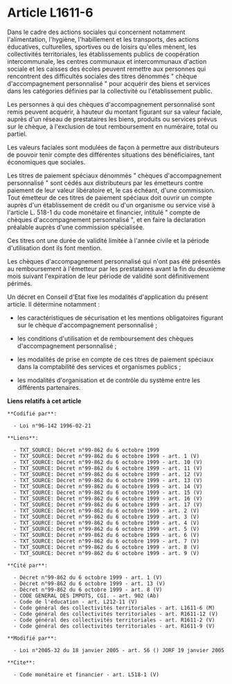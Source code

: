 # Article L1611-6

Dans le cadre des actions sociales qui concernent notamment l'alimentation, l'hygiène, l'habillement et les transports, des
actions éducatives, culturelles, sportives ou de loisirs qu'elles mènent, les collectivités territoriales, les établissements
publics de coopération intercommunale, les centres communaux et intercommunaux d'action sociale et les caisses des écoles
peuvent remettre aux personnes qui rencontrent des difficultés sociales des titres dénommés " chèque d'accompagnement
personnalisé " pour acquérir des biens et services dans les catégories définies par la collectivité ou l'établissement
public. 

Les personnes à qui des chèques d'accompagnement personnalisé sont remis peuvent acquérir, à hauteur du montant figurant sur
sa valeur faciale, auprès d'un réseau de prestataires les biens, produits ou services prévus sur le chèque, à l'exclusion de
tout remboursement en numéraire, total ou partiel. 

Les valeurs faciales sont modulées de façon à permettre aux distributeurs de pouvoir tenir compte des différentes situations
des bénéficiaires, tant économiques que sociales. 

Les titres de paiement spéciaux dénommés " chèques d'accompagnement personnalisé " sont cédés aux distributeurs par les
émetteurs contre paiement de leur valeur libératoire et, le cas échéant, d'une commission. Tout émetteur de ces titres de
paiement spéciaux doit ouvrir un compte auprès d'un établissement de crédit ou d'un organisme ou service visé à l'article L.
518-1 du code monétaire et financier, intitulé " compte de chèques d'accompagnement personnalisé ", et en faire la
déclaration préalable auprès d'une commission spécialisée. 

Ces titres ont une durée de validité limitée à l'année civile et la période d'utilisation dont ils font mention. 

Les chèques d'accompagnement personnalisé qui n'ont pas été présentés au remboursement à l'émetteur par les prestataires
avant la fin du deuxième mois suivant l'expiration de leur période de validité sont définitivement périmés. 

Un décret en Conseil d'Etat fixe les modalités d'application du présent article. Il détermine notamment :

- les caractéristiques de sécurisation et les mentions obligatoires figurant sur le chèque d'accompagnement personnalisé ;

- les conditions d'utilisation et de remboursement des chèques d'accompagnement personnalisé ;

- les modalités de prise en compte de ces titres de paiement spéciaux dans la comptabilité des services et organismes
publics ;

- les modalités d'organisation et de contrôle du système entre les différents partenaires.

**Liens relatifs à cet article**

	**Codifié par**:

	  - Loi n°96-142 1996-02-21

	**Liens**:

	  - TXT_SOURCE: Décret n°99-862 du 6 octobre 1999
	  - TXT_SOURCE: Décret n°99-862 du 6 octobre 1999 - art. 1 (V)
	  - TXT_SOURCE: Décret n°99-862 du 6 octobre 1999 - art. 10 (V)
	  - TXT_SOURCE: Décret n°99-862 du 6 octobre 1999 - art. 11 (V)
	  - TXT_SOURCE: Décret n°99-862 du 6 octobre 1999 - art. 12 (V)
	  - TXT_SOURCE: Décret n°99-862 du 6 octobre 1999 - art. 13 (V)
	  - TXT_SOURCE: Décret n°99-862 du 6 octobre 1999 - art. 14 (V)
	  - TXT_SOURCE: Décret n°99-862 du 6 octobre 1999 - art. 15 (V)
	  - TXT_SOURCE: Décret n°99-862 du 6 octobre 1999 - art. 16 (V)
	  - TXT_SOURCE: Décret n°99-862 du 6 octobre 1999 - art. 17 (V)
	  - TXT_SOURCE: Décret n°99-862 du 6 octobre 1999 - art. 2 (V)
	  - TXT_SOURCE: Décret n°99-862 du 6 octobre 1999 - art. 3 (V)
	  - TXT_SOURCE: Décret n°99-862 du 6 octobre 1999 - art. 4 (V)
	  - TXT_SOURCE: Décret n°99-862 du 6 octobre 1999 - art. 5 (V)
	  - TXT_SOURCE: Décret n°99-862 du 6 octobre 1999 - art. 6 (V)
	  - TXT_SOURCE: Décret n°99-862 du 6 octobre 1999 - art. 7 (V)
	  - TXT_SOURCE: Décret n°99-862 du 6 octobre 1999 - art. 8 (V)
	  - TXT_SOURCE: Décret n°99-862 du 6 octobre 1999 - art. 9 (V)

	**Cité par**:

	  - Décret n°99-862 du 6 octobre 1999 - art. 1 (V)
	  - Décret n°99-862 du 6 octobre 1999 - art. 13 (V)
	  - Décret n°99-862 du 6 octobre 1999 - art. 8 (V)
	  - CODE GENERAL DES IMPOTS, CGI. - art. 902 (Ab)
	  - Code de l'éducation - art. L212-11 (V)
	  - Code général des collectivités territoriales - art. L1611-6 (M)
	  - Code général des collectivités territoriales - art. R1611-12 (V)
	  - Code général des collectivités territoriales - art. R1611-2 (V)
	  - Code général des collectivités territoriales - art. R1611-9 (V)

	**Modifié par**:

	  - Loi n°2005-32 du 18 janvier 2005 - art. 56 () JORF 19 janvier 2005

	**Cite**:

	  - Code monétaire et financier - art. L518-1 (V)
